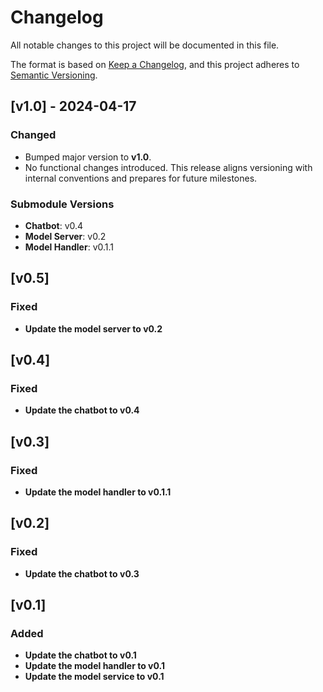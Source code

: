 # Changelog

All notable changes to this project will be documented in this file.

The format is based on [Keep a Changelog](https://keepachangelog.com/en/1.1.0/),
and this project adheres to [Semantic Versioning](https://semver.org/spec/v2.0.0.html).

## [v1.0] - 2024-04-17

### Changed
- Bumped major version to **v1.0**.
- No functional changes introduced. This release aligns versioning with internal conventions and prepares for future milestones.

### Submodule Versions
- **Chatbot**: v0.4
- **Model Server**: v0.2
- **Model Handler**: v0.1.1


## [v0.5]

### Fixed

- **Update the model server to v0.2**


## [v0.4]

### Fixed

- **Update the chatbot to v0.4**


## [v0.3]

### Fixed

- **Update the model handler to v0.1.1**


## [v0.2]

### Fixed

- **Update the chatbot to v0.3**


## [v0.1] 

### Added

- **Update the chatbot to v0.1**
- **Update the model handler to v0.1**
- **Update the model service to v0.1**





